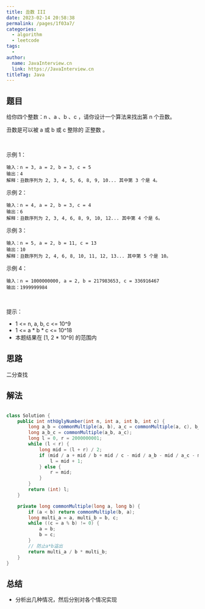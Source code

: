 ```yaml
---
title: 丑数 III
date: 2023-02-14 20:58:38
permalink: /pages/1f03a7/
categories:
  - algorithm
  - leetcode
tags:
  - 
author: 
  name: JavaInterview.cn
  link: https://JavaInterview.cn
titleTag: Java
---
```


## 题目

给你四个整数：n 、a 、b 、c ，请你设计一个算法来找出第 n 个丑数。

丑数是可以被 a 或 b 或 c 整除的 正整数 。

 

示例 1：

    输入：n = 3, a = 2, b = 3, c = 5
    输出：4
    解释：丑数序列为 2, 3, 4, 5, 6, 8, 9, 10... 其中第 3 个是 4。
示例 2：

    输入：n = 4, a = 2, b = 3, c = 4
    输出：6
    解释：丑数序列为 2, 3, 4, 6, 8, 9, 10, 12... 其中第 4 个是 6。
示例 3：

    输入：n = 5, a = 2, b = 11, c = 13
    输出：10
    解释：丑数序列为 2, 4, 6, 8, 10, 11, 12, 13... 其中第 5 个是 10。
示例 4：

    输入：n = 1000000000, a = 2, b = 217983653, c = 336916467
    输出：1999999984
 

提示：

- 1 <= n, a, b, c <= 10^9
- 1 <= a * b * c <= 10^18
- 本题结果在 [1, 2 * 10^9] 的范围内

## 思路

二分查找

## 解法
```java

class Solution {
    public int nthUglyNumber(int n, int a, int b, int c) {
        long a_b = commonMultiple(a, b), a_c = commonMultiple(a, c), b_c = commonMultiple(b, c);
        long a_b_c = commonMultiple(a_b, a_c);
        long l = 0, r = 2000000001;
        while (l < r) {
            long mid = (l + r) / 2;
            if (mid / a + mid / b + mid / c - mid / a_b - mid / a_c - mid / b_c + mid / a_b_c < n) {
                l = mid + 1;
            } else {
                r = mid;
            }
        }
        return (int) l;
    }

    private long commonMultiple(long a, long b) {
        if (a < b) return commonMultiple(b, a);
        long multi_a = a, multi_b = b, c;
        while ((c = a % b) != 0) {
            a = b;
            b = c;
        }
        // 防止a*b溢出
        return multi_a / b * multi_b;
    }
}
```

## 总结

- 分析出几种情况，然后分别对各个情况实现 
